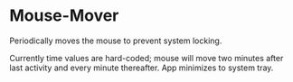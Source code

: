# Mouse-Mover
Periodically moves the mouse to prevent system locking.

Currently time values are hard-coded; mouse will move two minutes after last activity and every minute thereafter. App minimizes to system tray.
